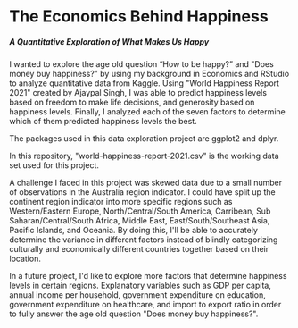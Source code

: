 # The Economics Behind Happiness
##### A Quantitative Exploration of What Makes Us Happy

I wanted to explore the age old question “How to be happy?” and "Does money buy happiness?" by using my background in Economics and RStudio to analyze quantitative data from Kaggle. Using "World Happiness Report 2021" created by Ajaypal Singh, I was able to predict happiness levels based on freedom to make life decisions, and generosity based on happiness levels. Finally, I analyzed each of the seven factors to determine which of them predicted happiness levels the best.

The packages used in this data exploration project are ggplot2 and dplyr. 

In this repository, "world-happiness-report-2021.csv" is the working data set used for this project.

A challenge I faced in this project was skewed data due to a small number of observations in the Australia region indicator. I could have split up the continent region indicator into more specific regions such as Western/Eastern Europe, North/Central/South America, Carribean, Sub Saharan/Central/South Africa, Middle East, East/South/Southeast Asia, Pacific Islands, and Oceania. By doing this, I'll be able to accurately determine the variance in different factors instead of blindly categorizing culturally and economically different countries together based on their location.

In a future project, I'd like to explore more factors that determine happiness levels in certain regions. Explanatory variables such as GDP per capita, annual income per household, government expenditure on education, government expenditure on healthcare, and import to export ratio in order to fully answer the age old question "Does money buy happiness?". 